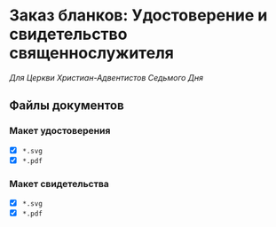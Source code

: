 # Заказ бланков: Удостоверение и свидетельство  священнослужителя

_Для Церкви Христиан-Адвентистов Седьмого Дня_

## Файлы документов

### Макет удостоверения

- [x] `*.svg`
- [x] `*.pdf`

### Макет свидетельства
  
- [x] `*.svg`
- [x] `*.pdf`
